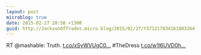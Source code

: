 ```yaml
---
layout: post
microblog: true
date: 2015-02-27 20:58 +1300
guid: http://JacksonOfTrades.micro.blog/2015/02/27/t571217834161803264.html
---
```

RT @mashable: Truth. [t.co/xSyWVUgC0...](http://t.co/xSyWVUgC0w) #TheDress [t.co/w1l6UVD0h...](http://t.co/w1l6UVD0hv)
